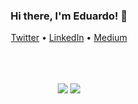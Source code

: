 <center>
    <div align="center">
        <h3>Hi there, I'm Eduardo! 👋</h3>
        <p align="center">
          <a target="_blank" href="https://twitter.com/edudiasdev">Twitter</a> •
          <a target="_blank" href="https://www.linkedin.com/in/eduardo-rodrigues-dev">LinkedIn</a> •
          <a target="_blank" href="https://medium.com/@eduardorodrigues_58172">Medium</a>
        </p>
        <br />
        <br />
        <br />
        <img src="https://github-readme-stats.vercel.app/api?username=edurodriguesdias&show_icons=true&line_height=45&theme=dracula&include_all_commits=true" />
        <img src="https://github-readme-stackoverflow.vercel.app/?userID=8968206&theme=dark" />
      </div>
</center>
